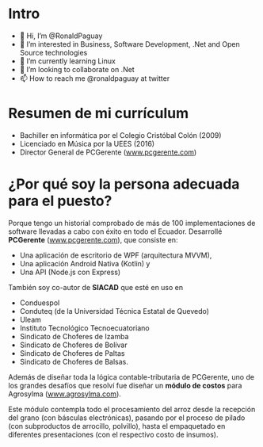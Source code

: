 # Intro
- 👋 Hi, I’m @RonaldPaguay
- 👀 I’m interested in Business, Software Development, .Net and Open Source technologies
- 🌱 I’m currently learning Linux
- 💞️ I’m looking to collaborate on .Net
- 📫 How to reach me @ronaldpaguay at twitter

# Resumen de mi currículum
- Bachiller en informática por el Colegio Cristóbal Colón (2009)
- Licenciado en Música por la UEES (2016)
- Director General de PCGerente (www.pcgerente.com)

# ¿Por qué soy la persona adecuada para el puesto?
Porque tengo un historial comprobado de más de 100 implementaciones de software llevadas a cabo con éxito en todo el Ecuador.
Desarrollé **PCGerente** (www.pcgerente.com), que consiste en:
- Una aplicación de escritorio de WPF (arquitectura MVVM), 
- Una aplicación Android Nativa (Kotlin) y 
- Una API (Node.js con Express)

También soy co-autor de **SIACAD** que esté en uso en 
- Conduespol
- Conduteq (de la Universidad Técnica Estatal de Quevedo)
- Uleam 
- Instituto Tecnológico Tecnoecuatoriano
- Sindicato de Choferes de Izamba
- Sindicato de Choferes de Bolívar
- Sindicato de Choferes de Paltas
- Sindicato de Choferes de Balsas.

Además de diseñar toda la lógica contable-tributaria de PCGerente, uno de los grandes desafíos que resolví fue diseñar 
un **módulo de costos** para Agrosylma (www.agrosylma.com).

Este módulo contempla todo el procesamiento del arroz desde la recepción del grano (con básculas electrónicas), 
pasando por el proceso de pilado (con subproductos de arrocillo, polvillo), 
hasta el empaquetado en diferentes presentaciones (con el respectivo costo de insumos).



<!---
RonaldPaguay/RonaldPaguay is a ✨ special ✨ repository because its `README.md` (this file) appears on your GitHub profile.
You can click the Preview link to take a look at your changes.
--->
